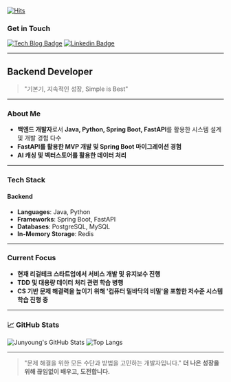 [![Hits](https://hits.seeyoufarm.com/api/count/incr/badge.svg?url=https%3A%2F%2Fgithub.com%2FJunyoung-Dev&count_bg=%2376FB11&title_bg=%23198BD7&icon=github.svg&icon_color=%23000000&title=Visitors&edge_flat=false)](https://hits.seeyoufarm.com)

### Get in Touch

[![Tech Blog Badge](http://img.shields.io/badge/Blog-Visit-orange?style=flat-square&logo=hashnode&link=https://blog.cloudtest.shop)](https://velog.io/@thedev_junyoung/about) 
[![Linkedin Badge](https://img.shields.io/badge/-LinkedIn-blue?style=flat-square&logo=Linkedin&logoColor=white&link=https://linkedin.com/in/junyoung-dev)](https://www.linkedin.com/in/junyoung-jeon-5a00722ba/)

---

## Backend Developer

> "기본기, 지속적인 성장, Simple is Best"

---

### About Me
- **백엔드 개발자**로서 **Java, Python, Spring Boot, FastAPI**를 활용한 시스템 설계 및 개발 경험 다수
- **FastAPI를 활용한 MVP 개발 및 Spring Boot 마이그레이션 경험**
- **AI 캐싱 및 벡터스토어를 활용한 데이터 처리**

---

### Tech Stack
#### **Backend**
- **Languages**: Java, Python
- **Frameworks**: Spring Boot, FastAPI
- **Databases**: PostgreSQL, MySQL
- **In-Memory Storage**: Redis

---

### Current Focus
- **현재 리걸테크 스타트업에서 서비스 개발 및 유지보수 진행**
- **TDD 및 대용량 데이터 처리 관련 학습 병행**
- **CS 기반 문제 해결력을 높이기 위해 '컴퓨터 밑바닥의 비밀'을 포함한 저수준 시스템 학습 진행 중**

---

### 📈 GitHub Stats
![Junyoung's GitHub Stats](https://github-readme-stats.vercel.app/api?username=thedev-junyoung&show_icons=true&theme=tokyonight&count_private=true&v=2)
![Top Langs](https://github-readme-stats.vercel.app/api/top-langs/?username=thedev-junyoung&layout=compact&theme=tokyonight&count_private=true&v=2)

---

> "문제 해결을 위한 모든 수단과 방법을 고민하는 개발자입니다."
> **더 나은 성장을 위해 끊임없이 배우고, 도전합니다.**
